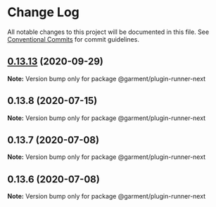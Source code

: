# Change Log

All notable changes to this project will be documented in this file.
See [Conventional Commits](https://conventionalcommits.org) for commit guidelines.

## [0.13.13](https://github.com/Farfetch/garment/compare/v0.13.12...v0.13.13) (2020-09-29)

**Note:** Version bump only for package @garment/plugin-runner-next





## 0.13.8 (2020-07-15)

**Note:** Version bump only for package @garment/plugin-runner-next





## 0.13.7 (2020-07-08)

**Note:** Version bump only for package @garment/plugin-runner-next





## 0.13.6 (2020-07-08)

**Note:** Version bump only for package @garment/plugin-runner-next
